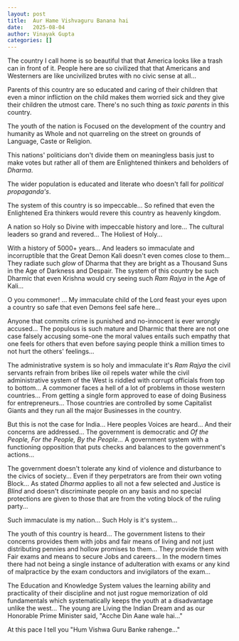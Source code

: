 ```yaml
--- 
layout: post 
title:  Aur Hame Vishvaguru Banana hai 
date:   2025-08-04 
author: Vinayak Gupta 
categories: []
---
```



The country I call home is so beautiful that that America looks like a trash can in front of it. 
People here are so civilized that that Americans and Westerners are like uncivilized brutes with no civic sense at all...

Parents of this country are so educated and caring of their children that even a minor infliction on the child makes them 
worried sick and they give their children the utmost care. There's no such thing as *toxic parents* in this country.

The youth of the nation is Focused on the development of the country and humanity as Whole and not quarreling on the street 
on grounds of Language, Caste or Religion.

This nations' politicians don't divide them on meaningless basis just to make votes but rather all of them are Enlightened 
thinkers and beholders of *Dharma*. 

The wider population is educated and literate who doesn't fall for *political propaganda's*. 

The system of this country is so impeccable... So refined that even the Enlightened Era thinkers would revere this country 
as heavenly kingdom.

A nation so Holy so Divine with impeccable history and lore... The cultural leaders so grand and revered... The Holiest of Holy...

With a history of 5000+ years... And leaders so immaculate and incorruptible that the Great Demon Kali doesn't even comes close to 
them... They radiate such *glow* of Dharma that they are bright as a Thousand Suns in the Age of Darkness and Despair. The system 
of this country be such Dharmic that even Krishna would cry seeing such *Ram Rajya* in the Age of Kali...

O you commoner! ... My immaculate child of the Lord feast your eyes upon a country so safe that even Demons feel safe here...

Anyone that commits crime is punished and no-innocent is ever wrongly accused... The populous is such mature and Dharmic that 
there are not one case falsely accusing some-one the moral  values entails such empathy that one feels for others that even before 
saying people think a million times to not hurt the others' feelings...

The administrative system is so holy and immaculate it's *Ram Rajya* the civil servants refrain from bribes like oil repels water 
while the civil administrative system of the West is riddled with corrupt officials from top to bottom... A commoner faces a 
hell of a lot of problems in those western countries... From getting a single form approved to ease of doing Business for 
entrepreneurs... Those countries are controlled by some Capitalist Giants and they run all the major Businesses in the country.

But this is not the case for India... Here peoples Voices are heard... And their concerns are addressed... The government is 
democratic and *Of the People, For the People, By the People...* A government system with a functioning opposition that puts 
checks and balances to the government's actions... 

The government doesn't tolerate any kind of violence and disturbance to the civics of society... Even if they perpetrators are 
from their own voting Block... As stated *Dharma* applies to all not a few selected and Justice is *Blind* and doesn't 
discriminate people on any basis and no special protections are given to those that are from the voting block of the ruling party...

Such immaculate is my nation... Such Holy is it's system... 

The youth of this country is heard... The government listens to their concerns provides them with jobs and fair means of 
living and not just distributing pennies and hollow promises to them... They provide them with Fair exams and means to secure Jobs 
and careers... In the modern times there had not being a single instance of adulteration with exams or any kind of malpractice by 
the exam conductors and invigilators of the exam... 

The Education and Knowledge System values the learning ability and practicality of their discipline and not just rogue memorization 
of old fundamentals which systematically keeps the youth at a disadvantage unlike the west...  The young are Living the Indian Dream 
and as our Honorable Prime Minister said, "Acche Din Aane wale hai..."

At this pace I tell you "Hum Vishwa Guru Banke rahenge..."
